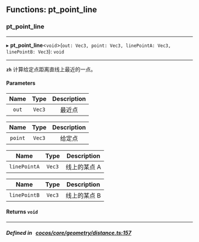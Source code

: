## Functions: pt_point_line

### pt_point_line


___
▸ **pt_point_line**<`void`\>(`out: Vec3, point: Vec3, linePointA: Vec3, linePointB: Vec3`): `void`
___



**`zh`** 
计算给定点距离直线上最近的一点。



#### Parameters

| Name | Type | Description |
| :------: | :------: | :------: |
| `out` | `Vec3` | 最近点  |

| Name | Type | Description |
| :------: | :------: | :------: |
| `point` | `Vec3` | 给定点  |

| Name | Type | Description |
| :------: | :------: | :------: |
| `linePointA` | `Vec3` | 线上的某点 A  |

| Name | Type | Description |
| :------: | :------: | :------: |
| `linePointB` | `Vec3` | 线上的某点 B  |


#### Returns `void` 
___


##### Defined in &nbsp;   [cocos/core/geometry/distance.ts:157](https://github.com/cocos-creator/engine/blob/c7bf6b8a9/cocos/core/geometry/distance.ts#L157)&nbsp;
